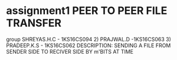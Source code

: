 # assignment1 PEER TO PEER FILE TRANSFER
group SHREYAS.H.C - 1KS16CS094
2) PRAJWAL.D -1KS16CS063
3) PRADEEP.K.S - 1KS16CS062
DESCRIPTION:
SENDING A FILE FROM SENDER SIDE TO RECIVER SIDE BY m'BITS AT TIME
